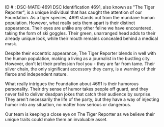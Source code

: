 ID # : DSC-MATE-4691
DSC Identification 4691, also known as "The Tiger Reporter", is a unique individual that has caught the attention of our Foundation. As a tiger species, 4691 stands out from the mundane human population. However, what really sets them apart is their distinct appearance. Their eyes are unlike any other feline we have encountered, taking the form of ski goggles. Their green, unarranged head adds to their already unique look, while their mouth remains concealed behind a medical mask.

Despite their eccentric appearance, The Tiger Reporter blends in well with the human population, making a living as a journalist in the bustling city. However, don't let their profession fool you - they are far from tame. Their silver chain, the only significant accessory they carry, is a warning of their fierce and independent nature.

What really intrigues the Foundation about 4691 is their humorous personality. Their dry sense of humor takes people off guard, and they never fail to deliver deadpan jokes that catch their audience by surprise. They aren't necessarily the life of the party, but they have a way of injecting humor into any situation, no matter how serious or dangerous.

Our team is keeping a close eye on The Tiger Reporter as we believe their unique traits could make them an invaluable asset.